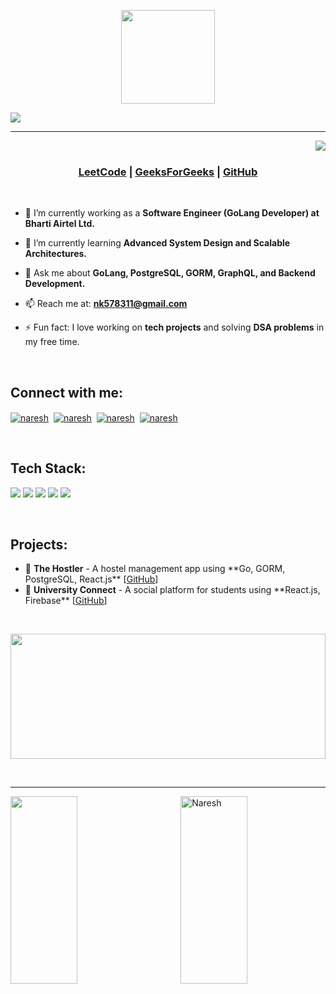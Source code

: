 <p align="center" >
  <img height=150px src="https://github.com/47nk/47nk/blob/main/machiko-sun.gif" />
</p>

<img src="https://readme-typing-svg.herokuapp.com?font=Sofia&color=66D3FA&size=40&center=true&vCenter=true&width=1000&height=70&lines=Hey+There+&#33+I'm+Naresh;A+Passionate+GoLang+Developer+and+Full+Stack+Engineer" />
<hr>

<img align="right" src="https://komarev.com/ghpvc/?username=47nk&label=Profile%20views&color=0e75b6&style=flat"><br>

<h3 align="center">
 <a href="https://leetcode.com/47nk/" target="blank">LeetCode</a> | 
 <a href="https://auth.geeksforgeeks.org/user/47nk/" target="blank">GeeksForGeeks</a> | 
 <a href="https://github.com/47nk" target="blank">GitHub</a>
</h3>
<br>

- 🔭 I’m currently working as a **Software Engineer (GoLang Developer) at Bharti Airtel Ltd.**

- 🌱 I’m currently learning **Advanced System Design and Scalable Architectures.**

- 💬 Ask me about **GoLang, PostgreSQL, GORM, GraphQL, and Backend Development.** 

- 📫 Reach me at: **nk578311@gmail.com**

- ⚡ Fun fact: I love working on **tech projects** and solving **DSA problems** in my free time.
<br>

<h2 align="left">Connect with me:</h2>
<p align="left">
<a href="mailto:nk578311@gmail.com" target="blank"><img align="center" src="https://img.icons8.com/color/48/000000/gmail-new.png" alt="naresh" /></a>&nbsp;
<a href="https://www.linkedin.com/in/naresh-kumar-09b887186/" target="blank"><img align="center" src="https://img.icons8.com/fluency/48/000000/linkedin-2.png" alt="naresh"/></a>&nbsp;
<a href="https://github.com/47nk" target="blank"><img align="center" src="https://img.icons8.com/fluency/48/null/github.png" alt="naresh" /></a>&nbsp;
<a href="https://www.youtube.com/@47nar3sh" target="blank"><img align="center" src="https://img.icons8.com/fluency/48/null/youtube.png" alt="naresh"/></a>&nbsp;
</p>
<br>

<h2 align="left">Tech Stack:</h2>
<p>
  <img src="https://img.shields.io/badge/Go-00ADD8?style=for-the-badge&logo=go&logoColor=white" />
  <img src="https://img.shields.io/badge/PostgreSQL-336791?style=for-the-badge&logo=postgresql&logoColor=white" />
  <img src="https://img.shields.io/badge/GORM-ffc107?style=for-the-badge&logo=go&logoColor=black" />
  <img src="https://img.shields.io/badge/GraphQL-E10098?style=for-the-badge&logo=graphql&logoColor=white" />
  <img src="https://img.shields.io/badge/React.js-61DAFB?style=for-the-badge&logo=react&logoColor=black" />
</p>
<br>

<h2 align="left">Projects:</h2>
<ul>
<li>📌 <b>The Hostler</b> - A hostel management app using **Go, GORM, PostgreSQL, React.js** [<a href="https://github.com/47nk/HostlerBack">GitHub</a>]</li>
<li>📌 <b>University Connect</b> - A social platform for students using **React.js, Firebase** [<a href="https://github.com/47nk/UniversityConnect">GitHub</a>]</li>
</ul>
<br>

<p align="center">
       <img height="200px" width="100%" src="https://github-readme-stats.vercel.app/api/top-langs/?username=47nk&hide_title=true&hide_border=true&layout=compact&langs_count=10&theme=react">
</p>
<br>
<hr>

<p><img align="left" width="46%" height="300px" src="https://github-readme-streak-stats.herokuapp.com/?user=47nk&show_icons=true&theme=react"/></p>
<p>&nbsp;<img align="right" width="46%" height="300px" src="https://github-readme-stats.vercel.app/api?username=47nk&show_icons=true&locale=en&theme=react" alt="Naresh" /></p>
